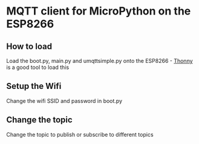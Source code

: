 # MQTT client for MicroPython on the ESP8266

## How to load
Load the boot.py, main.py and umqttsimple.py onto the ESP8266 - [Thonny](https://thonny.org/) is a good tool to load this

## Setup the Wifi
Change the wifi SSID and password in boot.py

## Change the topic
Change the topic to publish or subscribe to different topics
